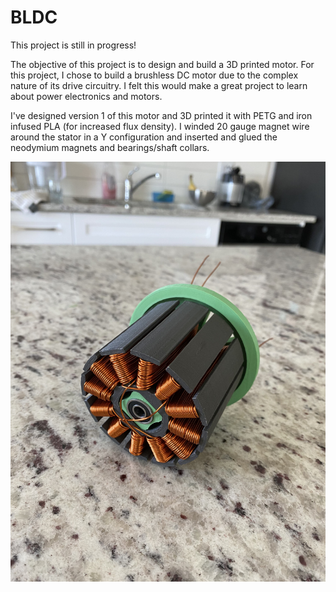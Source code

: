 # BLDC

This project is still in progress! 

The objective of this project is to design and build a 3D printed motor. For this project, I chose to build a brushless DC motor due to the complex nature of its drive circuitry. I felt this would make a great project to learn about power electronics and motors. 

I've designed version 1 of this motor and 3D printed it with PETG and iron infused PLA (for increased flux density). I winded 20 gauge magnet wire around the stator in a Y configuration and inserted and glued the neodymium magnets and bearings/shaft collars.



![motor](https://github.com/sohayon123/3D-Printed-BLDC/blob/main/Motor%20Pictures/IMG_2353.jpg)
